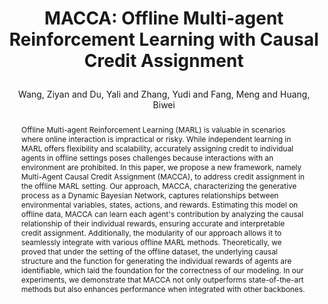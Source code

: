 ---
layout: pub
type: article
key: MACCA
title: >
    MACCA: Offline Multi-agent Reinforcement Learning with Causal Credit Assignment
author: Wang, Ziyan and Du, Yali and Zhang, Yudi and Fang, Meng and Huang, Biwei
# abbr: NeurIPS'23
# equalauthor: 
# correspondence: Yali Du
# website: https://probio-dataset.github.io/
arxiv: 2312.03644
year: 2024
selected: True
booktitle: arXiv preprint arXiv:2312.03644
# code: https://github.com/jiemingcui/probio/
abstract: >
    Offline Multi-agent Reinforcement Learning (MARL) is valuable in scenarios where online interaction is impractical or risky. While independent learning in MARL offers flexibility and scalability, accurately assigning credit to individual agents in offline settings poses challenges because interactions with an environment are prohibited. In this paper, we propose a new framework, namely Multi-Agent Causal Credit Assignment (MACCA), to address credit assignment in the offline MARL setting. Our approach, MACCA, characterizing the generative process as a Dynamic Bayesian Network, captures relationships between environmental variables, states, actions, and rewards. Estimating this model on offline data, MACCA can learn each agent's contribution by analyzing the causal relationship of their individual rewards, ensuring accurate and interpretable credit assignment. Additionally, the modularity of our approach allows it to seamlessly integrate with various offline MARL methods. Theoretically, we proved that under the setting of the offline dataset, the underlying causal structure and the function for generating the individual rewards of agents are identifiable, which laid the foundation for the correctness of our modeling. In our experiments, we demonstrate that MACCA not only outperforms state-of-the-art methods but also enhances performance when integrated with other backbones.
bibtex: >
    @article{wang2023macca,
        title={MACCA: Offline Multi-agent Reinforcement Learning with Causal Credit Assignment},
        author={Wang, Ziyan and Du, Yali and Zhang, Yudi and Fang, Meng and Huang, Biwei},
        booktitle={arXiv preprint arXiv:2312.03644},
        year={2024}
    }
---